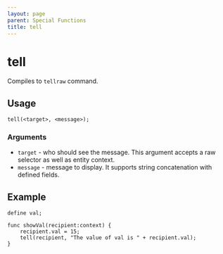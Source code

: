 ```yaml
---
layout: page
parent: Special Functions
title: tell
---
```


# tell

Compiles to `tellraw` command.

## Usage

```
tell(<target>, <message>);
```

### Arguments

* `target` - who should see the message. This argument accepts a raw selector as well as entity context.
* `message` - message to display. It supports string concatenation with defined fields.

## Example

```
define val;

func showVal(recipient:context) {
    recipient.val = 15;
    tell(recipient, "The value of val is " + recipient.val);
}
```